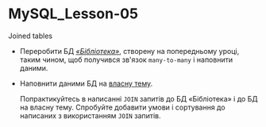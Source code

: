 # MySQL_Lesson-05
Joined tables

* Переробити БД [*«Бібліотека»*](https://github.com/AlexeyDolgov/MySQL_Lesson-05/blob/master/MySQL_Lesson-05/task5_1/task5.sql), створену
на попередньому уроці, таким чином, щоб получився зв'язок `many-to-many` і наповнити даними.

* Наповнити даними БД на [власну тему](https://github.com/AlexeyDolgov/MySQL_Lesson-05/blob/master/MySQL_Lesson-05/task5_2/students_hostel.sql).

  Попрактикуйтесь в написанні `JOIN` запитів до БД «Бібліотека» і до БД на власну тему. Спробуйте добавити умови і сортування до написаних з
  використанням `JOIN` запитів.

